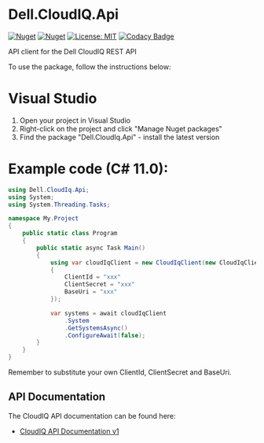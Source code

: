 
# Dell.CloudIQ.Api
[![Nuget](https://img.shields.io/nuget/v/Dell.CloudIq.Api)](https://www.nuget.org/packages/Dell.CloudIq.Api/)
[![Nuget](https://img.shields.io/nuget/dt/Dell.CloudIq.Api)](https://www.nuget.org/packages/Dell.CloudIq.Api/)
[![License: MIT](https://img.shields.io/badge/License-MIT-yellow.svg)](https://opensource.org/licenses/MIT)
[![Codacy Badge](https://app.codacy.com/project/badge/Grade/8b910ff2f22d464688acbe0d2a41e61c)](https://app.codacy.com?utm_source=gh&utm_medium=referral&utm_content=&utm_campaign=Badge_grade)

API client for the Dell CloudIQ REST API

To use the package, follow the instructions below:

# Visual Studio
1. Open your project in Visual Studio
2. Right-click on the project and click "Manage Nuget packages"
3. Find the package "Dell.CloudIq.Api" - install the latest version

# Example code (C# 11.0):
``` C#
using Dell.CloudIq.Api;
using System;
using System.Threading.Tasks;

namespace My.Project
{
    public static class Program
    {
        public static async Task Main()
        {
            using var cloudIqClient = new CloudIqClient(new CloudIqClientOptions
            {
                ClientId = "xxx"
                ClientSecret = "xxx"
                BaseUri = "xxx"
            });

            var systems = await cloudIqClient
                .System
                .GetSystemsAsync()
                .ConfigureAwait(false);
        }
    }
}
````

Remember to substitute your own ClientId, ClientSecret and BaseUri.

## API Documentation
The CloudIQ API documentation can be found here:

  - [CloudIQ API Documentation v1](https://developer.dell.com/apis/d1d6171c-cf6b-49c8-a3de-7994b6069d1a/versions/v1/docs/01-Introduction.md)
